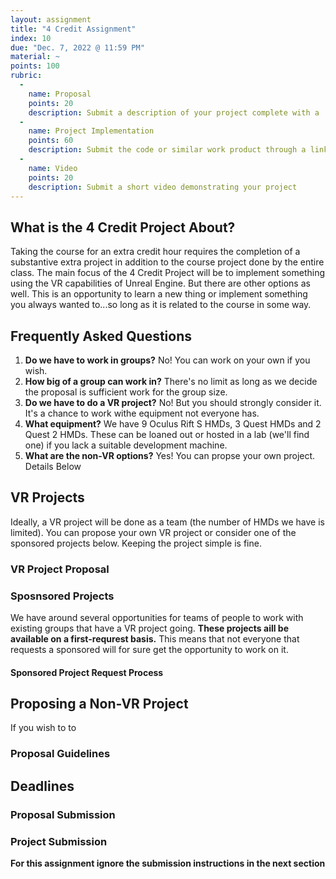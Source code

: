 ```yaml
---
layout: assignment
title: "4 Credit Assignment"
index: 10
due: "Dec. 7, 2022 @ 11:59 PM"
material: ~
points: 100
rubric:
  -
    name: Proposal
    points: 20
    description: Submit a description of your project complete with a 
  - 
    name: Project Implementation
    points: 60
    description: Submit the code or similar work product through a link to a repo or compressed folder 
  -
    name: Video
    points: 20
    description: Submit a short video demonstrating your project
--- 
```

## What is the 4 Credit Project About?
Taking the course for an extra credit hour requires the completion of a substantive extra project in addition to the course project done by the entire class. 
The main focus of the 4 Credit Project will be to implement something using the VR capabilities of Unreal Engine. But there are other options as well.
This is an opportunity to learn a new thing or implement something you always wanted to...so long as it is related to the course in some way. 

## Frequently Asked Questions
1. **Do we have to work in groups?** No! You can work on your own if you wish.
2. **How big of a group can work in?** There's no limit as long as we decide the proposal is sufficient work for the group size.
3. **Do we have to do a VR project?** No! But you should strongly consider it. It's a chance to work withe equipment not everyone has.
4. **What equipment?** We have 9 Oculus Rift S HMDs, 3 Quest HMDs and 2 Quest 2 HMDs. These can be loaned out or hosted in a lab (we'll find one) if you lack a suitable development machine.
5. **What are the non-VR options?** Yes! You can propse your own project. Details Below

## VR Projects

Ideally, a VR project will be done as a team (the number of HMDs we have is limited). You can propose your own VR project or consider one of the sponsored projects below. Keeping the project simple is fine. 

### VR Project Proposal

### Sposnsored Projects

We have around several opportunities for teams of people to work with existing groups that have a VR project going. **These projects aill be 
available on a first-requrest basis.** This means that not everyone that requests a sponsored will for sure get the opportunity to work on it. 

#### Sponsored Project Request Process

## Proposing a Non-VR Project ##

If you wish to to 

### Proposal Guidelines


## Deadlines

### Proposal Submission 

### Project Submission

**For this assignment ignore the submission instructions in the next section**
